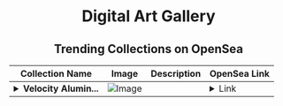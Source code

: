 <div align="center">

# Digital Art Gallery

## Trending Collections on OpenSea

| Collection Name                       | Image                                                                                     | Description                       | OpenSea Link                                                                                          |
|---------------------------------------|-------------------------------------------------------------------------------------------|-----------------------------------|--------------------------------------------------------------------------------------------------------|
| **<details><summary>Velocity Alumin...</summary>Velocity Aluminium</details>** | ![Image](https://i.seadn.io/s/raw/files/1e5389e921f24d9f400d9d6e12e7e17e.jpg?w=500&auto=format?w=200&auto=format) |  | <details><summary>Link</summary>[Velocity Aluminium](https://opensea.io/collection/velocity-aluminium)</details> |

</div>